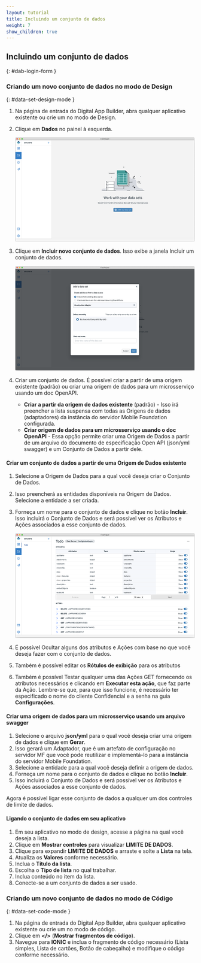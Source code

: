 ```yaml
---
layout: tutorial
title: Incluindo um conjunto de dados
weight: 7
show_children: true
---
```

<!-- NLS_CHARSET=UTF-8 -->
## Incluindo um conjunto de dados
{: #dab-login-form }

### Criando um novo conjunto de dados no modo de Design
{: #data-set-design-mode }

1. Na página de entrada do Digital App Builder, abra qualquer aplicativo existente ou crie um no modo de Design.
2. Clique em **Dados** no painel à esquerda.

    ![Dados](dab-list-menu.png)

3. Clique em **Incluir novo conjunto de dados**. Isso exibe a janela Incluir um conjunto de dados.

    ![Incluir novo conjunto de dados](dab-list-add-data-set.png)

4. Criar um conjunto de dados. É possível criar a partir de uma origem existente (padrão) ou criar uma origem de dados para um microsserviço usando um doc OpenAPI.
    * **Criar a partir da origem de dados existente** (padrão) - Isso irá preencher a lista suspensa com todas as Origens de dados (adaptadores) da instância do servidor Mobile Foundation configurada. 
    * **Criar origem de dados para um microsserviço usando o doc OpenAPI** - Essa opção permite criar uma Origem de Dados a partir de um arquivo do documento de especificação Open API (json/yml swagger) e um Conjunto de Dados a partir dele.

#### Criar um conjunto de dados a partir de uma Origem de Dados existente

1. Selecione a Origem de Dados para a qual você deseja criar o Conjunto de Dados.
2. Isso preencherá as entidades disponíveis na Origem de Dados. Selecione a entidade a ser criada.
3. Forneça um nome para o conjunto de dados e clique no botão **Incluir**. Isso incluirá o Conjunto de Dados e será possível ver os Atributos e Ações associados a esse conjunto de dados.

    ![Novo conjunto de dados com atributos](dab-list-dataset-attributes.png)

4. É possível Ocultar alguns dos atributos e Ações com base no que você deseja fazer com o conjunto de dados.
5. Também é possível editar os **Rótulos de exibição** para os atributos
6. Também é possível Testar qualquer uma das Ações GET fornecendo os atributos necessários e clicando em **Executar esta ação**, que faz parte da Ação. Lembre-se que, para que isso funcione, é necessário ter especificado o nome do cliente Confidencial e a senha na guia **Configurações**.

#### Criar uma origem de dados para um microsserviço usando um arquivo swagger

1. Selecione o arquivo **json/yml** para o qual você deseja criar uma origem de dados e clique em **Gerar**.
2. Isso gerará um Adaptador, que é um artefato de configuração no servidor MF que você pode reutilizar e implementá-lo para a instância do servidor Mobile Foundation.
3. Selecione a entidade para a qual você deseja definir a origem de dados.
4. Forneça um nome para o conjunto de dados e clique no botão **Incluir**.
5. Isso incluirá o Conjunto de Dados e será possível ver os Atributos e Ações associados a esse conjunto de dados.

Agora é possível ligar esse conjunto de dados a qualquer um dos controles de limite de dados.

#### Ligando o conjunto de dados em seu aplicativo

1. Em seu aplicativo no modo de design, acesse a página na qual você deseja a lista.
2. Clique em **Mostrar controles** para visualizar **LIMITE DE DADOS**.
3. Clique para expandir **LIMITE DE DADOS** e arraste e solte a **Lista** na tela.
4. Atualiza os **Valores** conforme necessário. 
5. Inclua o **Título da lista**.
6. Escolha o **Tipo de lista** no qual trabalhar.
7. Inclua conteúdo no item da lista.
8. Conecte-se a um conjunto de dados a ser usado. 

### Criando um novo conjunto de dados no modo de Código
{: #data-set-code-mode }

1. Na página de entrada do Digital App Builder, abra qualquer aplicativo existente ou crie um no modo de código.
2. Clique em **</>**  (**Mostrar fragmentos de código**).
3. Navegue para **IONIC** e inclua o fragmento de código necessário (Lista simples, Lista de cartões, Botão de cabeçalho) e modifique o código conforme necessário.


